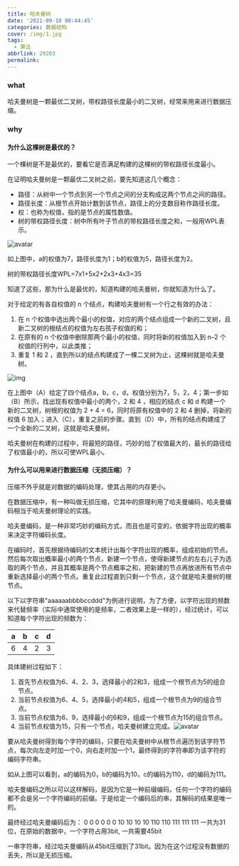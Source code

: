 ```yaml
---
title: 哈夫曼树
date: '2021-09-18 08:44:45'
categories: 数据结构
cover: /img/1.jpg
tags:
  - 算法
abbrlink: 29203
permalink:
---
```


### what

哈夫曼树是一颗最优二叉树，带权路径长度最小的二叉树，经常来用来进行数据压缩。

### why

#### 为什么这棵树是最优的？

一个棵树是不是最优的，要看它是否满足构建的这棵树的带权路径长度最小。

<!-- more -->

在证明哈夫曼树是一颗最优二叉树之前，要先知道这几个概念：

* 路径：从树中一个节点到另一个节点之间的分支构成这两个节点之间的路径。
* 路径长度：从根节点开始计数到该节点，路径上的分支数目称作路径长度。
* 权：也称为权值，指的是节点的属性数值。
* 树的带权路径长度：树中所有叶子节点的带权路径长度之和，一般用WPL表示。

![avatar](https://cdn.jsdelivr.net/gh/zglgithubx/picture/img/202109221714863.png)

如上图中，a的权值为7，路径长度为1；b的权值为5，路径长度为2。

树的带权路径长度WPL=7x1+5x2+2x3+4x3=35

知道了这些，那为什么是最优的，知道构建的哈夫曼树，你就知道为什么了。

对于给定的有各自权值的 n 个结点，构建哈夫曼树有一个行之有效的办法：

1. 在 n 个权值中选出两个最小的权值，对应的两个结点组成一个新的二叉树，且新二叉树的根结点的权值为左右孩子权值的和；
2. 在原有的 n 个权值中删除那两个最小的权值，同时将新的权值加入到 n–2 个权值的行列中，以此类推；
3. 重复 1 和 2 ，直到所以的结点构建成了一棵二叉树为止，这棵树就是哈夫曼树。

![img](https://cdn.jsdelivr.net/gh/zglgithubx/picture/img/202109221713874.png)

在上图中（A）给定了四个结点a，b，c，d，权值分别为7，5，2，4；第一步如（B）所示，找出现有权值中最小的两个，2 和 4 ，相应的结点 c 和 d 构建一个新的二叉树，树根的权值为 2 + 4 = 6，同时将原有权值中的 2 和 4 删掉，将新的权值 6 加入；进入（C），重复之前的步骤。直到（D）中，所有的结点构建成了一个全新的二叉树，这就是哈夫曼树。

哈夫曼树在构建的过程中，将最短的路径，巧妙的给了权值最大的，最长的路径给了权值最小的，所以可使WPL最小。

#### 为什么可以用来进行数据压缩（无损压缩）？

压缩不外乎就是对数据的编码处理，使其占用的内存更小。

在数据压缩中，有一种叫做无损压缩，它其中的原理利用了哈夫曼编码，哈夫曼编码相当于哈夫曼树理论的实践。

哈夫曼编码，是一种非常巧妙的编码方式，而且也是可变的，依据字符出现的概率来决定字符编码长度。

在编码时，首先根据待编码的文本统计出每个字符出现的概率，组成初始的节点。然后每次取出概率最小的两个节点，新建一个节点，使得新建节点的左右儿子为选取的两个节点，并且其概率是两个节点概率之和，把新建的节点再放进所有节点中重新选择最小的两个节点。重复此过程直到只剩一个节点，这个就是哈夫曼树的根节点。

以下以字符串"aaaaaabbbbccddd"为例进行说明，为了方便，以字符出现的频数来代替频率（实际中通常使用的是频率，二者效果上是一样的），经过统计，可以知道每个字符出现的频数为：

| a    | b    | c    | d    |
| ---- | ---- | ---- | ---- |
| 6    | 4    | 2    | 3    |

具体建树过程如下：

1. 首先节点权值为6、4、2、3，选择最小的2和3，组成一个根节点为5的组合节点。
2. 当前节点权值为6、4、5，选择最小的4和5，组成一个根节点为9的组合节点。
3. 当前节点权值为6、9，选择最小的6和9，组成一个根节点为15的组合节点。
4. 当前节点权值为15，只有一个节点，哈夫曼树建立完成。![avatar](https://cdn.jsdelivr.net/gh/zglgithubx/picture/img/202109221715998.png)

要从哈夫曼树得到每个字符的编码，只要在哈夫曼树中从根节点遍历到该字符节点，每次向左走时加一个0，向右走时加一个1，最终得到的字符串即为该字符的编码字符串。

如从上图可以看到，a的编码为0，b的编码为10，c的编码为110，d的编码为111。

哈夫曼编码之所以可以这样解码，是因为它是一种前缀编码，任何一个字符的编码都不会是另一个字符编码的前缀。于是给定一个编码后的串，其解码的结果是唯一的。

最终经过哈夫曼编码后为：  0 0 0 0 0 0 10 10 10 10 110 110 111 111 111 一共为31位，在原始的数据中，一个字符占用3bit, 一共需要45bit

一串字符串，经过哈夫曼编码从45bit压缩到了31bit。因为在这个过程没有数据的丢失，所以是无损压缩。








